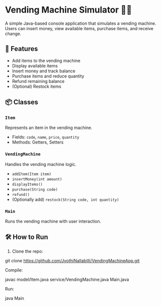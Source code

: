 # Vending Machine Simulator 🥤🍫

A simple Java-based console application that simulates a vending machine. Users can insert money, view available items, purchase items, and receive change.


## 🚀 Features

- Add items to the vending machine
- Display available items
- Insert money and track balance
- Purchase items and reduce quantity
- Refund remaining balance
- (Optional) Restock items

## 📦 Classes

### `Item`
Represents an item in the vending machine.

- Fields: `code`, `name`, `price`, `quantity`
- Methods: Getters, Setters

### `VendingMachine`
Handles the vending machine logic.

- `addItem(Item item)`
- `insertMoney(int amount)`
- `displayItems()`
- `purchase(String code)`
- `refund()`
- (Optionally add) `restock(String code, int quantity)`

### `Main`
Runs the vending machine with user interaction.

## 🛠 How to Run

1. Clone the repo:

git clone https://github.com/JyothiNallabilli/VendingMachineApp.git

Compile:

javac model/Item.java service/VendingMachine.java Main.java

Run:

java Main
